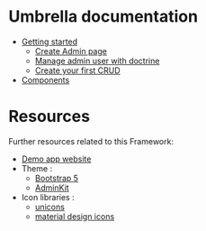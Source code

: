 # Umbrella documentation

- [Getting started](getting_started.md)
  - [Create Admin page](home.md)
  - [Manage admin user with doctrine](manage_user_with_doctrine.md)
  - [Create your first CRUD](crud.md)
- [Components](umbrella_components.md)

# Resources

Further resources related to this Framework:

- [Demo app website](https://umbrella-corp.dev)
- Theme :
  - [Bootstrap 5](https://getbootstrap.com/docs/5.0/getting-started/introduction/)
  - [AdminKit](https://adminkit.io/)
- Icon libraries :
  - [unicons](https://iconscout.com/unicons/explore/line)
  - [material design icons](https://pictogrammers.github.io/@mdi/font/5.4.55/)

